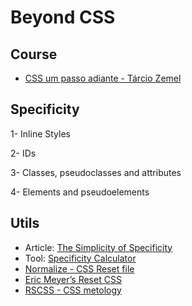 # Beyond CSS

## Course

- [CSS um passo adiante - Tárcio Zemel](https://www.udemy.com/css-um-passo-adiante)

## Specificity

1- Inline Styles

2- IDs

3- Classes, pseudoclasses and attributes

4- Elements and pseudoelements

## Utils 

- Article: [The Simplicity of Specificity](https://codepen.io/davidkpiano/post/the-simplicity-of-specificity)
- Tool: [Specificity Calculator](https://specificity.keegan.st/)
- [Normalize - CSS Reset file](https://github.com/necolas/normalize.css/blob/master/normalize.css)
- [Eric Meyer’s Reset CSS](https://cssreset.com/scripts/eric-meyer-reset-css/)
- [RSCSS - CSS metology](http://rscss.io)